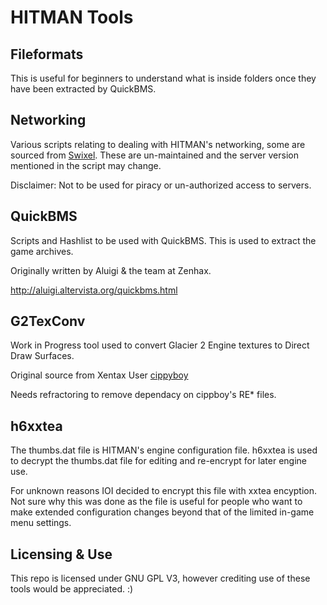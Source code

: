 # HITMAN Tools

## Fileformats
This is useful for beginners to understand what is inside folders once they have been extracted by QuickBMS.

## Networking
Various scripts relating to dealing with HITMAN's networking, some are sourced from [Swixel](https://github.com/swixel).
These are un-maintained and the server version mentioned in the script may change.

Disclaimer: Not to be used for piracy or un-authorized access to servers.

## QuickBMS
Scripts and Hashlist to be used with QuickBMS. This is used to extract the game archives.

Originally written by Aluigi & the team at Zenhax.

http://aluigi.altervista.org/quickbms.html

## G2TexConv
Work in Progress tool used to convert Glacier 2 Engine textures to Direct Draw Surfaces.

Original source from Xentax User [cippyboy](https://github.com/cippyboy)

Needs refractoring to remove dependacy on cippboy's RE* files.

## h6xxtea
The thumbs.dat file is HITMAN's engine configuration file. 
h6xxtea is used to decrypt the thumbs.dat file for editing and re-encrypt for later engine use.

For unknown reasons IOI decided to encrypt this file with xxtea encyption. Not sure why this was done as the file is useful for people who want to make extended configuration changes beyond that of the limited in-game menu settings.

## Licensing & Use
This repo is licensed under GNU GPL V3, however crediting use of these tools would be appreciated. :)

